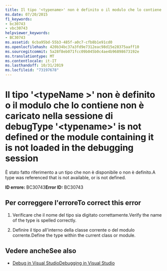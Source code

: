 ```yaml
---
title: Il tipo '<typename>' non è definito o il modulo che lo contiene non è caricato nella sessione di debug
ms.date: 07/20/2015
f1_keywords:
- bc30743
- vbc30743
helpviewer_keywords:
- BC30743
ms.assetid: 6cba95bd-55b3-485f-a0c7-cfb8b1e91cd0
ms.openlocfilehash: 420b34bc37a3fd9e7312eac98d15e28375aaff10
ms.sourcegitcommit: 5a28f8eb071fcc09b045b0c4ae4b96898673192e
ms.translationtype: MT
ms.contentlocale: it-IT
ms.lasthandoff: 10/31/2019
ms.locfileid: "73197678"
---
```

# <a name="type-typename-is-not-defined-or-the-module-containing-it-is-not-loaded-in-the-debugging-session"></a><span data-ttu-id="d68fb-102">Il tipo '\<typeName >' non è definito o il modulo che lo contiene non è caricato nella sessione di debug</span><span class="sxs-lookup"><span data-stu-id="d68fb-102">Type '\<typename>' is not defined or the module containing it is not loaded in the debugging session</span></span>
<span data-ttu-id="d68fb-103">È stato fatto riferimento a un tipo che non è disponibile o non è definito.</span><span class="sxs-lookup"><span data-stu-id="d68fb-103">A type was referenced that is not available, or is not defined.</span></span>  
  
 <span data-ttu-id="d68fb-104">**ID errore:** BC30743</span><span class="sxs-lookup"><span data-stu-id="d68fb-104">**Error ID:** BC30743</span></span>  
  
## <a name="to-correct-this-error"></a><span data-ttu-id="d68fb-105">Per correggere l'errore</span><span class="sxs-lookup"><span data-stu-id="d68fb-105">To correct this error</span></span>  
  
1. <span data-ttu-id="d68fb-106">Verificare che il nome del tipo sia digitato correttamente.</span><span class="sxs-lookup"><span data-stu-id="d68fb-106">Verify the name of the type is spelled correctly.</span></span>  
  
2. <span data-ttu-id="d68fb-107">Definire il tipo all'interno della classe corrente o del modulo corrente.</span><span class="sxs-lookup"><span data-stu-id="d68fb-107">Define the type within the current class or module.</span></span>  
  
## <a name="see-also"></a><span data-ttu-id="d68fb-108">Vedere anche</span><span class="sxs-lookup"><span data-stu-id="d68fb-108">See also</span></span>

- [<span data-ttu-id="d68fb-109">Debug in Visual Studio</span><span class="sxs-lookup"><span data-stu-id="d68fb-109">Debugging in Visual Studio</span></span>](/visualstudio/debugger/debugger-feature-tour)
